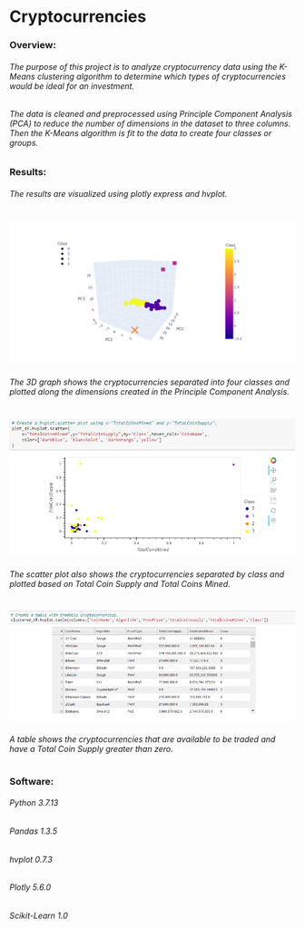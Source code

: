 # Cryptocurrencies

### Overview:
###### The purpose of this project is to analyze cryptocurrency data using the K-Means clustering algorithm to determine which types of cryptocurrencies would be ideal for an investment. 
###### The data is cleaned and preprocessed using Principle Component Analysis (PCA) to reduce the number of dimensions in the dataset to three columns. Then the K-Means algorithm is fit to the data to create four classes or groups.

### Results:
###### The results are visualized using plotly express and hvplot. 
#
![3DGraph](https://github.com/eoweed/Cryptocurrencies/blob/main/Images/3D_Graph.png)
###### The 3D graph shows the cryptocurrencies separated into four classes and plotted along the dimensions created in the Principle Component Analysis. 
#
![ScatterPlot](https://github.com/eoweed/Cryptocurrencies/blob/main/Images/Scatterplot.png)
###### The scatter plot also shows the cryptocurrencies separated by class and plotted based on Total Coin Supply and Total Coins Mined. 
#
![CryptocurrencyTable](https://github.com/eoweed/Cryptocurrencies/blob/main/Images/Table.png)
###### A table shows the cryptocurrencies that are available to be traded and have a Total Coin Supply greater than zero.

#

### Software:
###### Python 3.7.13
###### Pandas 1.3.5
###### hvplot 0.7.3
###### Plotly 5.6.0
###### Scikit-Learn 1.0